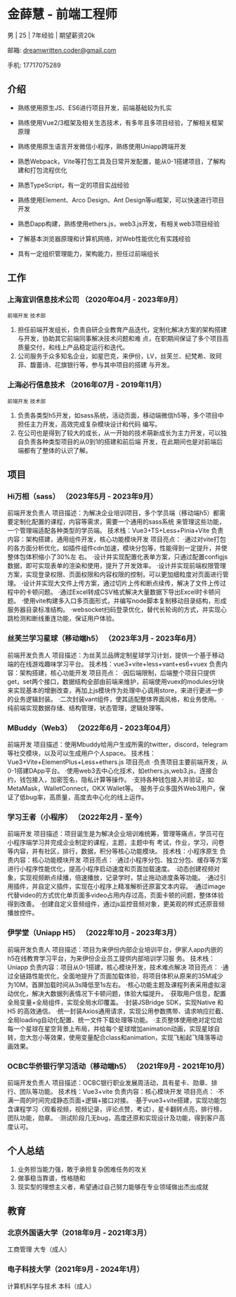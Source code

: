 # 金薛慧 - 前端工程师

男 | 25 | 7年经验 | 期望薪资20k

邮箱: dreamwritten.coder@gmail.com

手机: 17717075289

## 介绍

- 熟练使用原生JS、ES6进行项目开发，前端基础较为扎实

- 熟练使用Vue2/3框架及相关生态技术，有多年且多项目经验，了解相关框架原理

- 熟练使用原生语言开发微信小程序，熟练使用Uniapp跨端开发

- 熟悉Webpack，Vite等打包工具及日常开发配置，能从0-1搭建项目，了解构建和打包流程优化

- 熟悉TypeScript，有一定的项目实战经验

- 熟练使用Element、Arco Design、Ant Design等ui框架，可以快速进行项目开发

- 熟悉Dapp构建，熟练使用ethers.js，web3.js开发，有相关web3项目经验

- 了解基本浏览器原理和计算机网络，对Web性能优化有实践经验
  
- 具有一定组织管理能力，架构能力，担任过前端组长

## 工作

### 上海宜训信息技术公司 （2020年04月 - 2023年9月）

`前端开发` `技术部`

1. 担任前端开发组长，负责自研企业教育产品迭代，定制化解决方案的架构搭建与开发，协助其它前端同事解决技术问题和难
点，在职期间保证了多个项目高质量交付，和线上产品稳定运行和迭代。
2. 公司服务于众多知名企业，如星巴克，来伊份，LV，丝芙兰、纪梵希、玫珂菲、馥蕾诗、花旗银行等，参与其中项目的搭建
与开发。

### 上海必行信息技术 （2016年07月 - 2019年11月）

`前端开发` `技术部`

1. 负责各类型h5开发，如sass系统，活动页面，移动端微信h5等，多个项目中担任主力开发，高效完成复杂模块设计和代码
编写。
2. 在公司也是得到了较大的成长，从一开始的技术萌新成长为主力开发，可以独自负责各种类型项目的从0到1的搭建和前后端
开发，在此期间也是对前端后端都有了整体的认识了解。

## 项目

### Hi万相（sass） （2023年5月 - 2023年9月）

前端开发负责人
项目描述：为解决企业培训项目，多个学员端（移动端h5）都需要定制化配置的课程，内容等需求，需要一个通用的sass系统
来管理这些功能，一个管理端适配各种类型的学员端。
技术栈：Vue3+TS+Less+Pinia+Vite
负责内容：架构搭建，通用组件开发，核心功能模块开发
项目亮点：
·通过对vite打包的各方面分析优化，如插件组件cdn加速，模块分包等，性能得到一定提升，并使整体包体积缩小了30%左
右。
·设计并实现配置化表单方案，只通过配置configjs数据，即可实现表单的渲染和使用，提升了开发效率。
·设计并实现前端权限管理方案，实现登录权限、页面权限和内容权限的控制，可以更加细粒度对页面进行管理。
·设计并实现大文件上传方案，通过切片上传和断点续传，解决了文件上传过程中的卡顿问题。
·通过Excel转成CSV格式解决大量数据下导出Excel时卡顿问题。
·使用vite构建多入口多页面形式，并编写node脚本复制移动目录结构，形成服务器目录标准结构。
·websocket扫码登录优化，替代长轮询的方式，并实现心跳检测和断线重连功能，保证用户体验。

### 丝芙兰学习星球（移动端h5） （2023年3月 - 2023年6月）

前端开发负责人
项目描述：为丝芙兰品牌定制星球学习计划，提供一个基于移动端的在线游戏趣味学习平台。
技术栈：vue3+vite+less+vant+es6+vuex
负责内容：架构搭建，核心功能开发
项目亮点：
·因后端限制，后端整个项目只提供get，set两个接口，数据结构全部由前端来维护，前端使用vuex的modules分块来实现基本的增删改查，再加上js模块作为处理中心调用store，来进行更进一步的业务逻辑封装。
·二次封装vant组件，使其适配整体界面风格，和业务使用。
·纯前端实现数据存储、结构管理，状态管理，逻辑处理等。

### MBuddy（Web3） （2022年6月 - 2023年04月）

前端开发 
项目描述：使用Mbuddy给用户生成所需的twitter，discord，telegram等社交模块，以及可以生成用户个人space。
技术栈：Vue3+Vite+ElementPlus+Less+ethers.js
项目亮点
·负责项目主要前端开发，从0-1搭建DApp平台。
·使用web3去中心化技术，如ethers.js,web3.js，连接合约，钱包接入，加密签名，隐私计算等操作。
·支持各种钱包接入并验证，如MetaMask，WalletConnect，OKX Wallet等。
·服务于众多国外Web3用户，保证了低bug率，高质量，高度去中心化的线上运作。

### 学习王者（小程序） （2022年2月 - 至今）

前端开发 
项目描述：项目诞生是为解决企业培训难统筹，管理等痛点，学员可在小程序端学习并完成企业制定的课程，主题，主题中有
考试，作业，学习，问卷等内容，并有社区，排行，数据，积分等核心功能模块。
技术栈：小程序原生
负责内容：核心功能模块开发
项目亮点：
·通过小程序分包、独立分包、缓存等方案进行小程序性能优化，提高小程序启动速度和页面加载速度。
·动态创建视频对象，实现视频断点续播，倍速播放，记录学时，禁止拖动进度条等功能。
·通过引用插件，并自定义插件，实现在小程序上精准解析还原富文本内容。
·通过image代替video的方式优化单页面多video占用内存过高，页面卡顿的问题，整体体验得到改善。
·创建自定义音频组件，通过js监控音频对象，更美观的样式还原音频播放控件。

### 伊学堂（Uniapp H5） （2022年10月 - 2023年3月）

前端开发负责人
项目描述：项目为来伊份内部企业培训平台，伊家人app内嵌的h5在线教育学习平台，为来伊份企业员工提供内部培训学习服
务。
技术栈：Uniapp
负责内容：项目从0-1搭建，核心模块开发，技术难点解决
项目亮点：
·通过全链路性能优化，全面地提升了页面加载体验，将项目体积从原来的35M减少为10M，首屏加载时间从3s降低至1s左右。
·核心功能主题及课程列表采用虚拟滚动优化，解决大数据列表情况下卡顿问题，体验大幅提升。
·获取用户信息，配置全局变量+全局组件，实现全局水印覆盖。
·封装JSBridge SDK，实现Native 和 H5 的高效通信。
·统一封装Axios通用请求，实现公用参数携带、请求响应拦截、全局loading自动化配置、统一文件下载处理等功能。
·主页整体使用绝对定位给每一个星球在星空背景上布局，并给每个星球增加animation动画，实现星球自转，忽大忽小等效果，使用变量配合class和animation，实现飞船起飞降落等动画效果。

### OCBC华侨银行学习活动（移动端h5） （2021年9月 - 2021年10月）

前端开发负责人
项目描述：OCBC银行职业发展周活动，具有星卡、勋章、排行、团队等功能。
技术栈：Vue3+vite
负责内容：核心模块开发
项目亮点：
·不满一周的时间完成静态页面+逻辑+接口对接。
·基于vue3+vite搭建，实现功能包含课程学习（观看视频，视频记录，评论点赞，考试），星卡翻转点亮，排行榜，团队功能，勋章。
·测试阶段几无bug，高度还原和实现设计及功能，得到客户高度认可。

## 个人总结
1. 业务担当能力强，敢于承担复杂困难任务的攻关
2. 做事稳当靠谱，性格随和
3. 现实型的理想主义者，希望通过自己努力能够在专业领域做出杰出成就

## 教育

### 北京外国语大学（2018年9月 - 2021年3月）

工商管理 大专（成人）

### 电子科技大学（2021年9月 - 2024年1月）

计算机科学与技术 本科（成人）
